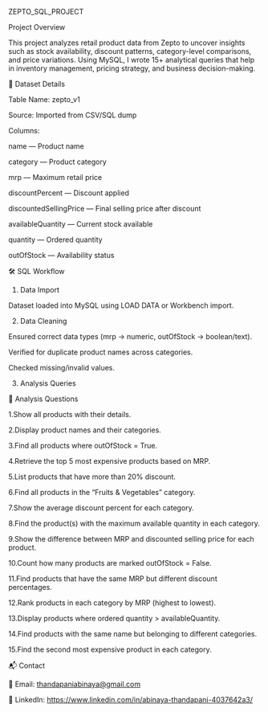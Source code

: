 ZEPTO_SQL_PROJECT

 Project Overview

This project analyzes retail product data from Zepto to uncover insights such as stock availability, discount patterns, category-level comparisons, and price variations.
Using MySQL, I wrote 15+ analytical queries that help in inventory management, pricing strategy, and business decision-making.

📂 Dataset Details

Table Name: zepto_v1

Source: Imported from CSV/SQL dump

Columns:

name — Product name

category — Product category

mrp — Maximum retail price

discountPercent — Discount applied

discountedSellingPrice — Final selling price after discount

availableQuantity — Current stock available

quantity — Ordered quantity

outOfStock — Availability status


🛠 SQL Workflow
1. Data Import

Dataset loaded into MySQL using LOAD DATA or Workbench import.

2. Data Cleaning

Ensured correct data types (mrp → numeric, outOfStock → boolean/text).

Verified for duplicate product names across categories.

Checked missing/invalid values.

3. Analysis Queries

🔎 Analysis Questions

1.Show all products with their details.

2.Display product names and their categories.

3.Find all products where outOfStock = True.

4.Retrieve the top 5 most expensive products based on MRP.

5.List products that have more than 20% discount.

6.Find all products in the “Fruits & Vegetables” category.

7.Show the average discount percent for each category.

8.Find the product(s) with the maximum available quantity in each category.

9.Show the difference between MRP and discounted selling price for each product.

10.Count how many products are marked outOfStock = False.

11.Find products that have the same MRP but different discount percentages.

12.Rank products in each category by MRP (highest to lowest).

13.Display products where ordered quantity > availableQuantity.

14.Find products with the same name but belonging to different categories.

15.Find the second most expensive product in each category.

📬 Contact

📧 Email: thandapaniabinaya@gmail.com

💼 LinkedIn: https://www.linkedin.com/in/abinaya-thandapani-4037642a3/






